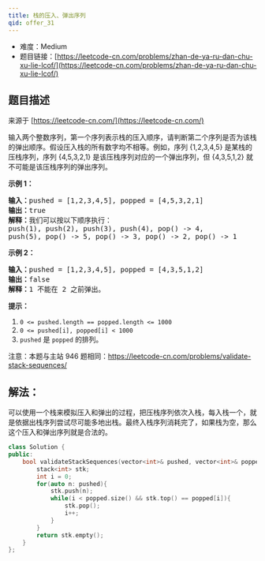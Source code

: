 ```yaml
---
title: 栈的压入、弹出序列
qid: offer_31
---
```



- 难度：Medium
- 题目链接：[https://leetcode-cn.com/problems/zhan-de-ya-ru-dan-chu-xu-lie-lcof/](https://leetcode-cn.com/problems/zhan-de-ya-ru-dan-chu-xu-lie-lcof/)


## 题目描述

来源于 [https://leetcode-cn.com/](https://leetcode-cn.com/)

<p>输入两个整数序列，第一个序列表示栈的压入顺序，请判断第二个序列是否为该栈的弹出顺序。假设压入栈的所有数字均不相等。例如，序列 {1,2,3,4,5} 是某栈的压栈序列，序列 {4,5,3,2,1} 是该压栈序列对应的一个弹出序列，但 {4,3,5,1,2} 就不可能是该压栈序列的弹出序列。</p>



<p><strong>示例 1：</strong></p>

<pre><strong>输入：</strong>pushed = [1,2,3,4,5], popped = [4,5,3,2,1]
<strong>输出：</strong>true
<strong>解释：</strong>我们可以按以下顺序执行：
push(1), push(2), push(3), push(4), pop() -&gt; 4,
push(5), pop() -&gt; 5, pop() -&gt; 3, pop() -&gt; 2, pop() -&gt; 1
</pre>

<p><strong>示例 2：</strong></p>

<pre><strong>输入：</strong>pushed = [1,2,3,4,5], popped = [4,3,5,1,2]
<strong>输出：</strong>false
<strong>解释：</strong>1 不能在 2 之前弹出。
</pre>



<p><strong>提示：</strong></p>

<ol>
	<li><code>0 &lt;= pushed.length == popped.length &lt;= 1000</code></li>
	<li><code>0 &lt;= pushed[i], popped[i] &lt; 1000</code></li>
	<li><code>pushed</code>&nbsp;是&nbsp;<code>popped</code>&nbsp;的排列。</li>
</ol>

<p>注意：本题与主站 946 题相同：<a href="https://leetcode-cn.com/problems/validate-stack-sequences/">https://leetcode-cn.com/problems/validate-stack-sequences/</a></p>


## 解法：

可以使用一个栈来模拟压入和弹出的过程，把压栈序列依次入栈，每入栈一个，就是依据出栈序列尝试尽可能多地出栈。最终入栈序列消耗完了，如果栈为空，那么这个压入和弹出序列就是合法的。


```c++
class Solution {
public:
    bool validateStackSequences(vector<int>& pushed, vector<int>& popped) {
		stack<int> stk;
		int i = 0;
		for(auto n: pushed){
			stk.push(n);
			while(i < popped.size() && stk.top() == popped[i]){
				stk.pop();
				i++;
			}
		}
		return stk.empty();
    }
};
```